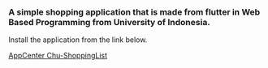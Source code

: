 ### A simple shopping application that is made from flutter in Web Based Programming from University of Indonesia.

Install the application from the link below.

[AppCenter Chu-ShoppingList](https://install.appcenter.ms/orgs/clement-chu/apps/shopping-list/distribution_groups/public)
